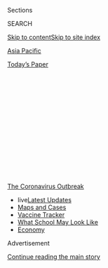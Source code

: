 <div id="app">

<div>

<div>

<div>

<div class="NYTAppHideMasthead css-1q2w90k e1suatyy0">

<div class="section css-ui9rw0 e1suatyy2">

<div class="css-eph4ug er09x8g0">

<div class="css-6n7j50">

</div>

<span class="css-1dv1kvn">Sections</span>

<div class="css-10488qs">

<span class="css-1dv1kvn">SEARCH</span>

</div>

[Skip to content](#site-content)[Skip to site index](#site-index)

</div>

<div id="masthead-section-label" class="css-1wr3we4 eaxe0e00">

[Asia
Pacific](https://www.nytimes3xbfgragh.onion/section/world/asia)

</div>

<div class="css-10698na e1huz5gh0">

</div>

</div>

<div id="masthead-bar-one" class="section hasLinks css-15hmgas e1csuq9d3">

<div class="css-uqyvli e1csuq9d0">

</div>

<div class="css-1uqjmks e1csuq9d1">

</div>

<div class="css-9e9ivx">

[](https://myaccount.nytimes3xbfgragh.onion/auth/login?response_type=cookie&client_id=vi)

</div>

<div class="css-1bvtpon e1csuq9d2">

[Today’s
Paper](https://www.nytimes3xbfgragh.onion/section/todayspaper)

</div>

</div>

</div>

</div>

<div data-aria-hidden="false">

<div id="site-content" data-role="main">

<div>

<div class="css-1aor85t" style="opacity:0.000000001;z-index:-1;visibility:hidden">

<div class="css-1hqnpie">

<div class="css-epjblv">

<span class="css-17xtcya">[Asia
Pacific](/section/world/asia)</span><span class="css-x15j1o">|</span><span class="css-fwqvlz">​In
South Korea Vote, ​Virus Delivers Landslide Win to Governing
Party</span>

</div>

<div class="css-k008qs">

<div class="css-1iwv8en">

<span class="css-18z7m18"></span>

<div>

</div>

</div>

<span class="css-1n6z4y">https://nyti.ms/2RGJd70</span>

<div class="css-1705lsu">

<div class="css-4xjgmj">

<div class="css-4skfbu" data-role="toolbar" data-aria-label="Social Media Share buttons, Save button, and Comments Panel with current comment count" data-testid="share-tools">

  - 
  - 
  - 
  - 
    
    <div class="css-6n7j50">
    
    </div>

  - 

</div>

</div>

</div>

</div>

</div>

</div>

<div id="NYT_TOP_BANNER_REGION" class="css-13pd83m">

<div>

<div id="styln-prism-menu-1592847958612" class="section interactive-content interactive-size-medium css-1edisqu">

<div class="css-17ih8de interactive-body">

<div id="scroll-container" class="css-1gj85ro">

[<span class="styln-title-wrap"><span class="css-1pje3qr">The
Coronavirus</span><span class="css-1pje3qr">
Outbreak</span></span>](https://www.nytimes3xbfgragh.onion/news-event/coronavirus?action=click&pgtype=Article&state=default&region=TOP_BANNER&context=storylines_menu)

  - <span class="css-kqxiym" data-emphasize="true">live</span>[Latest
    Updates](https://www.nytimes3xbfgragh.onion/2020/08/02/world/coronavirus-updates.html?action=click&pgtype=Article&state=default&region=TOP_BANNER&context=storylines_menu)
  - [Maps and
    Cases](https://www.nytimes3xbfgragh.onion/interactive/2020/us/coronavirus-us-cases.html?action=click&pgtype=Article&state=default&region=TOP_BANNER&context=storylines_menu)
  - [Vaccine
    Tracker](https://www.nytimes3xbfgragh.onion/interactive/2020/science/coronavirus-vaccine-tracker.html?action=click&pgtype=Article&state=default&region=TOP_BANNER&context=storylines_menu)
  - [What School May Look
    Like](https://www.nytimes3xbfgragh.onion/interactive/2020/07/29/us/schools-reopening-coronavirus.html?action=click&pgtype=Article&state=default&region=TOP_BANNER&context=storylines_menu)
  - [Economy](https://www.nytimes3xbfgragh.onion/live/2020/07/31/business/stock-market-today-coronavirus?action=click&pgtype=Article&state=default&region=TOP_BANNER&context=storylines_menu)

</div>

</div>

</div>

</div>

</div>

<div id="top-wrapper" class="css-1sy8kpn">

<div id="top-slug" class="css-l9onyx">

Advertisement

</div>

[Continue reading the main
story](#after-top)

<div class="ad top-wrapper" style="text-align:center;height:100%;display:block;min-height:250px">

<div id="top" class="place-ad" data-position="top" data-size-key="top">

</div>

</div>

<div id="after-top">

</div>

</div>

<div>

<div id="sponsor-wrapper" class="css-1hyfx7x">

<div id="sponsor-slug" class="css-19vbshk">

Supported by

</div>

[Continue reading the main
story](#after-sponsor)

<div id="sponsor" class="ad sponsor-wrapper" style="text-align:center;height:100%;display:block">

</div>

<div id="after-sponsor">

</div>

</div>

<div class="css-186x18t">

</div>

<div class="css-1vkm6nb ehdk2mb0">

# ​In South Korea Vote, ​Virus Delivers Landslide Win to Governing Party

</div>

President Moon Jae-in’s left-leaning alliance in South Korea won a
historic majority in Parliament thanks in part to the country’s largely
successful handling of the coronavirus.

<div class="css-79elbk" data-testid="photoviewer-wrapper">

<div class="css-z3e15g" data-testid="photoviewer-wrapper-hidden">

</div>

<div class="css-1a48zt4 ehw59r15" data-testid="photoviewer-children">

![<span class="css-16f3y1r e13ogyst0" data-aria-hidden="true">Democratic
Party members in South Korea watching exit polls in
Seoul.</span><span class="css-cnj6d5 e1z0qqy90" itemprop="copyrightHolder"><span class="css-1ly73wi e1tej78p0">Credit...</span><span><span>Chung
Sung-Jun/Getty
Images</span></span></span>](https://static01.graylady3jvrrxbe.onion/images/2020/05/15/world/15skorea-sub/merlin_171617895_58736423-2309-44ab-ba6b-12bb50e7fede-articleLarge.jpg?quality=75&auto=webp&disable=upscale)

</div>

</div>

<div class="css-18e8msd">

<div class="css-vp77d3 epjyd6m0">

<div class="css-hus3qt ey68jwv0" data-aria-hidden="true">

[![Choe
Sang-Hun](https://static01.graylady3jvrrxbe.onion/images/2018/07/18/multimedia/author-choe-sang-hun/author-choe-sang-hun-thumbLarge.png
"Choe Sang-Hun")](https://www.nytimes3xbfgragh.onion/by/choe-sang-hun)

</div>

<div class="css-1baulvz">

By [<span class="css-1baulvz last-byline" itemprop="name">Choe
Sang-Hun</span>](https://www.nytimes3xbfgragh.onion/by/choe-sang-hun)

</div>

</div>

  - 
    
    <div class="css-ld3wwf e16638kd2">
    
    April 15,
    2020
    
    </div>

  - 
    
    <div class="css-4xjgmj">
    
    <div class="css-d8bdto" data-role="toolbar" data-aria-label="Social Media Share buttons, Save button, and Comments Panel with current comment count" data-testid="share-tools">
    
      - 
      - 
      - 
      - 
        
        <div class="css-6n7j50">
        
        </div>
    
      - 
    
    </div>
    
    </div>

</div>

</div>

<div class="section meteredContent css-1r7ky0e" name="articleBody" itemprop="articleBody">

<div class="css-1fanzo5 StoryBodyCompanionColumn">

<div class="css-53u6y8">

SEOUL, South Korea — President Moon Jae-in’s governing party in South
Korea won a landslide in parliamentary elections on Wednesday, as he
leveraged his [surging
popularity](https://www.nytimes3xbfgragh.onion/2020/04/10/world/asia/coronavirus-south-korea-election.html)over
his country’s largely successful battle against the coronavirus to
increase his political sway.​

With more than 99 percent of the votes counted, Mr. Moon’s ​left-leaning
​Democratic Party had won 163 seats in the 300-member National Assembly,
according to the National Election Commission on Thursday morning. A
satellite party the Democrats created for Wednesday’s elections won 17
seats. Together, the two groups took three-fifths of all seats, giving
Mr. Moon the largest majority of seats in three decades.

The main conservative opposition United Future Party and its own
satellite Future Korea Party suffered a crushing defeat, winning ​103
seats​ between them​. ​The remaining seats were taken by independents
and candidates from smaller parties.

Pandemic or not, South Koreans proved eager to vote in the election,
widely seen as a midterm referendum on Mr. Moon​, elected to a five-year
term in 2017.​ The voter turnout was 66.2 percent, the highest for a
parliamentary election in 28 years.

</div>

</div>

<div class="css-1fanzo5 StoryBodyCompanionColumn">

<div class="css-53u6y8">

Wednesday’s election marked the first time in 16 years that left-leaning
parties ​have secured a parliamentary majority, as South Koreans
expressed their support for Mr. Moon’s government, which has [won
plaudits](https://www.nytimes3xbfgragh.onion/2020/03/23/world/asia/coronavirus-south-korea-flatten-curve.html)
for bringing the epidemic under control​. ​

Their victories could embolden Mr. Moon to reinvigorate [his stalled
diplomacy](https://www.nytimes3xbfgragh.onion/2019/02/28/world/asia/moon-jae-in-kim-jong.html)
with North Korea and ​press ahead with domestic priorities, like
[reform​ing state prosecutors’
offices,​​](https://www.nytimes3xbfgragh.onion/2019/10/12/world/asia/south-korea-protests.html)
​which have ​​long ​been ​accused of abusing their power.

</div>

</div>

<div class="css-79elbk" data-testid="photoviewer-wrapper">

<div class="css-z3e15g" data-testid="photoviewer-wrapper-hidden">

</div>

<div class="css-1a48zt4 ehw59r15" data-testid="photoviewer-children">

![<span class="css-16f3y1r e13ogyst0" data-aria-hidden="true">President
Moon Jae-in voting early in Seoul on
Friday.</span><span class="css-cnj6d5 e1z0qqy90" itemprop="copyrightHolder"><span class="css-1ly73wi e1tej78p0">Credit...</span><span>Lee
Jin-Wook/Yonhap, via Associated
Press</span></span>](https://static01.graylady3jvrrxbe.onion/images/2020/04/10/world/15skorea5/merlin_171459450_64390522-3e80-401c-95cb-dbe98cbe0362-articleLarge.jpg?quality=75&auto=webp&disable=upscale)

</div>

</div>

<div class="css-1fanzo5 StoryBodyCompanionColumn">

<div class="css-53u6y8">

In South Korea, elections typically have been decided by regional
loyalties​, ideological differences over North Korea or issues like the
economy and corruption.

But this time, “how the government has responded to the coronavirus was
the most decisive factor in the president’s approval ratings and in the
parliamentary ​election,” said Park Si-young, head of WinG Korea, a
Seoul-based political survey company.

</div>

</div>

<div class="css-1fanzo5 StoryBodyCompanionColumn">

<div class="css-53u6y8">

The prospects for Mr. Moon’s party did not look good​ until less than
two months ago​. He and his party’s approval ratings had been slumping​
over a decaying job market, [stalled diplomatic
efforts](https://www.nytimes3xbfgragh.onion/2019/02/28/world/asia/moon-jae-in-kim-jong.html)
with North Korea and
[scandals](https://www.nytimes3xbfgragh.onion/2019/10/21/world/asia/south-korea-cho-kuk-gold-spoon-elite.html)
involving Mr. Moon’s closest allies.​ ​The coronavirus ​had initially
appeared to work against Mr. Moon and his party​​, as they were
[criticized for
underestimating](https://www.nytimes3xbfgragh.onion/2020/02/27/world/asia/coronavirus-south-korea.html)
the
threat.

<div id="NYT_MAIN_CONTENT_1_REGION" class="css-9tf9ac">

<div>

<div id="styln-covid-updates-world" class="section interactive-content interactive-size-medium css-1ftcdic">

<div class="css-17ih8de interactive-body">

<div id="styln-briefing-block" data-asset-id="QXJ0aWNsZTpueXQ6Ly9hcnRpY2xlLzhiMjRmNTQ0LWVhMmUtNTlmNC1hMDZiLTM0YWI3YTlmN2E4YQ==">

<div class="briefing-block-header-section">

# [Latest Updates: Global Coronavirus Outbreak](https://www.nytimes3xbfgragh.onion/2020/08/01/world/coronavirus-covid-19.html?action=click&pgtype=Article&state=default&region=MAIN_CONTENT_1&context=storylines_live_updates)

<div class="briefing-block-ts">

Updated 2020-08-02T17:52:35.962Z

</div>

</div>

  - [The U.S. reels as July cases more than double the total of any
    other
    month.](https://www.nytimes3xbfgragh.onion/2020/08/01/world/coronavirus-covid-19.html?action=click&pgtype=Article&state=default&region=MAIN_CONTENT_1&context=storylines_live_updates#link-34047410)
  - [Top U.S. officials work to break an impasse over the federal
    jobless
    benefit.](https://www.nytimes3xbfgragh.onion/2020/08/01/world/coronavirus-covid-19.html?action=click&pgtype=Article&state=default&region=MAIN_CONTENT_1&context=storylines_live_updates#link-780ec966)
  - [Its outbreak untamed, Melbourne goes into even greater
    lockdown.](https://www.nytimes3xbfgragh.onion/2020/08/01/world/coronavirus-covid-19.html?action=click&pgtype=Article&state=default&region=MAIN_CONTENT_1&context=storylines_live_updates#link-2bc8948)

<div class="briefing-block-footer">

<div class="briefing-block-footer-meta">

[See more
updates](https://www.nytimes3xbfgragh.onion/2020/08/01/world/coronavirus-covid-19.html?action=click&pgtype=Article&state=default&region=MAIN_CONTENT_1&context=storylines_live_updates)

</div>

<div class="briefing-block-briefinglinks">

<span>More live coverage:</span>
[Markets](https://www.nytimes3xbfgragh.onion/live/2020/07/31/business/stock-market-today-coronavirus?action=click&pgtype=Article&state=default&region=MAIN_CONTENT_1&context=storylines_live_updates)

</div>

</div>

</div>

</div>

</div>

</div>

</div>

But their political fortune shifted once Mr. Moon’s government ​began
​testing large numbers of people in February to screen out patients
for isolation and treatment. ​South Korea, once home to the world’s
second-largest outbreak, with as many as 813 new cases a day, has
reported fewer than 40 new ​patients a day in the past week​.

As President Trump​ and other foreign leaders called Mr. Moon, asking
South Korea for supplies of test kits or advice in handling the
outbreak, his popularity rebounded​ at just the right time.

During the campaign​, Mr. Moon’s conservative rivals accused him of
coddling the nuclear-armed North Korea and undermining the alliance with
Washington by taking Seoul too close to Beijing, criticisms which Mr.
Moon ​strongly rejected.

With their victories on Wednesday, South Korea’s liberals​ achieved more
political​ clout than they have ever held.​

Their ascent began when former President Park Geun-hye, a conservative,
was
[impeached](https://www.nytimes3xbfgragh.onion/2016/12/09/world/asia/south-korea-president-park-geun-hye-impeached.html)
and
then[ousted](https://www.nytimes3xbfgragh.onion/2017/03/09/world/asia/park-geun-hye-impeached-south-korea.html?action=click&contentCollection=Asia%20Pacific&module=RelatedCoverage&region=EndOfArticle&pgtype=article)
on [corruption
charges](https://www.nytimes3xbfgragh.onion/2018/04/06/world/asia/park-geun-hye-south-korea.html)
in 2017. Mr. Moon won the presidency in an election that same year,
becoming the first left-leaning president in nearly a decade. In 2018,
his party won all but three of the 17 contests for big-city mayors and
provincial governors.

“By taking over the Parliament as well, the progressives complete
replacing the conservatives as the mainstream political force​ in South
Korea​,” said Park Sung-min, head of Min Consulting, a political polling
company in Seoul.​

</div>

</div>

<div class="css-1fanzo5 StoryBodyCompanionColumn">

<div class="css-53u6y8">

Anti-North Korea conservatives had dominated politics, the news media
and other elite groups in South Korea during the decades following the
1950-53 Korean War. It was not until 1998 that South Korea elected its
first left-leaning president, the Nobel Peace Prize laureate [Kim
Dae-jung](https://www.nytimes3xbfgragh.onion/2009/08/19/world/asia/19kim.html).
Mr. Kim was succeeded by another liberal, [Roh
Moo-hyun](https://www.nytimes3xbfgragh.onion/2009/05/23/world/asia/23korea.html),
president from 2003 to
2008.​

</div>

</div>

<div class="css-79elbk" data-testid="photoviewer-wrapper">

<div class="css-z3e15g" data-testid="photoviewer-wrapper-hidden">

</div>

<div class="css-1a48zt4 ehw59r15" data-testid="photoviewer-children">

<div class="css-1xdhyk6 erfvjey0">

<span class="css-1ly73wi e1tej78p0">Image</span>

<div class="css-zjzyr8">

<div data-testid="lazyimage-container" style="height:257.77777777777777px">

</div>

</div>

</div>

<span class="css-16f3y1r e13ogyst0" data-aria-hidden="true">Counting
ballots in Seoul on
Wednesday.</span><span class="css-cnj6d5 e1z0qqy90" itemprop="copyrightHolder"><span class="css-1ly73wi e1tej78p0">Credit...</span><span>Ahn
Young-Joon/Associated Press</span></span>

</div>

</div>

<div class="css-1fanzo5 StoryBodyCompanionColumn">

<div class="css-53u6y8">

But neither Mr. Kim nor Mr. Roh could obtain the type of parliamentary
majority that Mr. Moon just
earned.

<div id="NYT_MAIN_CONTENT_3_REGION" class="css-9tf9ac">

<div>

<div id="styln-prism-freeform-1594220623585" class="section interactive-content interactive-size-medium css-1ftcdic">

<div class="css-17ih8de interactive-body">

<div id="prism-freeform-block-62021" class="css-19mumt8" data-role="complementary" data-storyline="The Coronavirus Outbreak" data-truncated="true" tabindex="0">

<div class="css-a8d9oz">

<div class="css-eb027h">

[](https://www.nytimes3xbfgragh.onion/news-event/coronavirus?action=click&pgtype=Article&state=default&region=MAIN_CONTENT_3&context=storylines_faq)

### The Coronavirus Outbreak ›

#### Frequently Asked Questions

Updated July 27, 2020

  - #### Should I refinance my mortgage?
    
      - [It could be a good
        idea,](https://www.nytimes3xbfgragh.onion/article/coronavirus-money-unemployment.html?action=click&pgtype=Article&state=default&region=MAIN_CONTENT_3&context=storylines_faq)
        because mortgage rates have [never been
        lower.](https://www.nytimes3xbfgragh.onion/2020/07/16/business/mortgage-rates-below-3-percent.html?action=click&pgtype=Article&state=default&region=MAIN_CONTENT_3&context=storylines_faq)
        Refinancing requests have pushed mortgage applications to some
        of the highest levels since 2008, so be prepared to get in line.
        But defaults are also up, so if you’re thinking about buying a
        home, be aware that some lenders have tightened their standards.

  - #### What is school going to look like in September?
    
      - It is unlikely that many schools will return to a normal
        schedule this fall, requiring the grind of [online
        learning](https://www.nytimes3xbfgragh.onion/2020/06/05/us/coronavirus-education-lost-learning.html?action=click&pgtype=Article&state=default&region=MAIN_CONTENT_3&context=storylines_faq),
        [makeshift child
        care](https://www.nytimes3xbfgragh.onion/2020/05/29/us/coronavirus-child-care-centers.html?action=click&pgtype=Article&state=default&region=MAIN_CONTENT_3&context=storylines_faq)
        and [stunted
        workdays](https://www.nytimes3xbfgragh.onion/2020/06/03/business/economy/coronavirus-working-women.html?action=click&pgtype=Article&state=default&region=MAIN_CONTENT_3&context=storylines_faq)
        to continue. California’s two largest public school districts —
        Los Angeles and San Diego — said on July 13, that [instruction
        will be remote-only in the
        fall](https://www.nytimes3xbfgragh.onion/2020/07/13/us/lausd-san-diego-school-reopening.html?action=click&pgtype=Article&state=default&region=MAIN_CONTENT_3&context=storylines_faq),
        citing concerns that surging coronavirus infections in their
        areas pose too dire a risk for students and teachers. Together,
        the two districts enroll some 825,000 students. They are the
        largest in the country so far to abandon plans for even a
        partial physical return to classrooms when they reopen in
        August. For other districts, the solution won’t be an
        all-or-nothing approach. [Many
        systems](https://bioethics.jhu.edu/research-and-outreach/projects/eschool-initiative/school-policy-tracker/),
        including the nation’s largest, New York City, are devising
        [hybrid
        plans](https://www.nytimes3xbfgragh.onion/2020/06/26/us/coronavirus-schools-reopen-fall.html?action=click&pgtype=Article&state=default&region=MAIN_CONTENT_3&context=storylines_faq)
        that involve spending some days in classrooms and other days
        online. There’s no national policy on this yet, so check with
        your municipal school system regularly to see what is happening
        in your community.

  - #### Is the coronavirus airborne?
    
      - The coronavirus [can stay aloft for hours in tiny droplets in
        stagnant
        air](https://www.nytimes3xbfgragh.onion/2020/07/04/health/239-experts-with-one-big-claim-the-coronavirus-is-airborne.html?action=click&pgtype=Article&state=default&region=MAIN_CONTENT_3&context=storylines_faq),
        infecting people as they inhale, mounting scientific evidence
        suggests. This risk is highest in crowded indoor spaces with
        poor ventilation, and may help explain super-spreading events
        reported in meatpacking plants, churches and restaurants. [It’s
        unclear how often the virus is
        spread](https://www.nytimes3xbfgragh.onion/2020/07/06/health/coronavirus-airborne-aerosols.html?action=click&pgtype=Article&state=default&region=MAIN_CONTENT_3&context=storylines_faq)
        via these tiny droplets, or aerosols, compared with larger
        droplets that are expelled when a sick person coughs or sneezes,
        or transmitted through contact with contaminated surfaces, said
        Linsey Marr, an aerosol expert at Virginia Tech. Aerosols are
        released even when a person without symptoms exhales, talks or
        sings, according to Dr. Marr and more than 200 other experts,
        who [have outlined the evidence in an open letter to the World
        Health
        Organization](https://academic.oup.com/cid/article/doi/10.1093/cid/ciaa939/5867798).

  - #### What are the symptoms of coronavirus?
    
      - Common symptoms [include fever, a dry cough, fatigue and
        difficulty breathing or shortness of
        breath.](https://www.nytimes3xbfgragh.onion/article/symptoms-coronavirus.html?action=click&pgtype=Article&state=default&region=MAIN_CONTENT_3&context=storylines_faq)
        Some of these symptoms overlap with those of the flu, making
        detection difficult, but runny noses and stuffy sinuses are less
        common. [The C.D.C. has
        also](https://www.nytimes3xbfgragh.onion/2020/04/27/health/coronavirus-symptoms-cdc.html?action=click&pgtype=Article&state=default&region=MAIN_CONTENT_3&context=storylines_faq)
        added chills, muscle pain, sore throat, headache and a new loss
        of the sense of taste or smell as symptoms to look out for. Most
        people fall ill five to seven days after exposure, but symptoms
        may appear in as few as two days or as many as 14 days.

  - #### Does asymptomatic transmission of Covid-19 happen?
    
      - So far, the evidence seems to show it does. A widely cited
        [paper](https://www.nature.com/articles/s41591-020-0869-5)
        published in April suggests that people are most infectious
        about two days before the onset of coronavirus symptoms and
        estimated that 44 percent of new infections were a result of
        transmission from people who were not yet showing symptoms.
        Recently, a top expert at the World Health Organization stated
        that transmission of the coronavirus by people who did not have
        symptoms was “very rare,” [but she later walked back that
        statement.](https://www.nytimes3xbfgragh.onion/2020/06/09/world/coronavirus-updates.html?action=click&pgtype=Article&state=default&region=MAIN_CONTENT_3&context=storylines_faq#link-1f302e21)

<div id="styln-survey-component-62021" class="styln-survey-component" data-surveyname="faq" data-surveystoryline="coronavirus">

</div>

</div>

<div class="css-6mllg9">

</div>

<div class="css-pmm6ed">

<span class="css-5gimkt"></span>

</div>

</div>

</div>

</div>

</div>

</div>

</div>

Older South Koreans have tended to vote conservative, criticizing
anything less than​ unequivocal support for the alliance with Washington
​as “pro-North Korean.​”​

But postwar generations of South Koreans have more readily seen a need
for diplomacy with North Korea and have voiced skepticism over the
[power of
chaebol](https://www.nytimes3xbfgragh.onion/2017/01/02/world/asia/south-korea-park-geun-hye-samsung.html)
— family-controlled business conglomerates like Samsung — that have
dominated the economy​ with the help of close, and often corrupt,
political ties​.​

Surprise winners included [Thae
Yong-ho,](https://www.nytimes3xbfgragh.onion/2020/02/19/world/asia/north-korean-defector-parliament.html)
the first defector from North Korea to win an election in the South. Mr.
Thae, a former North Korean diplomat in London who defected in 2016, won
the contest in a Seoul district as a candidate for the conservative
United
Future.

</div>

</div>

<div class="css-79elbk" data-testid="photoviewer-wrapper">

<div class="css-z3e15g" data-testid="photoviewer-wrapper-hidden">

</div>

<div class="css-1a48zt4 ehw59r15" data-testid="photoviewer-children">

<div class="css-1xdhyk6 erfvjey0">

<span class="css-1ly73wi e1tej78p0">Image</span>

<div class="css-zjzyr8">

<div data-testid="lazyimage-container" style="height:257.77777777777777px">

</div>

</div>

</div>

<span class="css-16f3y1r e13ogyst0" data-aria-hidden="true">Thae
Yong-ho, the first defector from North Korea to win an election in the
South, giving a speech on
Thursday.</span><span class="css-cnj6d5 e1z0qqy90" itemprop="copyrightHolder"><span class="css-1ly73wi e1tej78p0">Credit...</span><span>Ed
Jones/Agence France-Presse — Getty Images</span></span>

</div>

</div>

<div class="css-1fanzo5 StoryBodyCompanionColumn">

<div class="css-53u6y8">

The polling in South Korea was one of the first national elections
taking place amid the coronavirus pandemic, and the country took
significant safety precautions to try to ensure that infections did not
spread.

</div>

</div>

<div class="css-1fanzo5 StoryBodyCompanionColumn">

<div class="css-53u6y8">

All voters were required to wear masks ​and line up at three-foot
intervals​. Officials screened out ​those with high temperatures so that
they could vote ​separately. Voters were also required to rub their
hands with sanitizer and put on disposable plastic gloves handed out by
officials before ​entering ​voting​ booths​​.​

More​ than 13,000 ​South Koreans who were in a mandatory two-week
quarantine but still wanted to cast ballots were escorted by officials
to vote after​ the polling stations closed to the general public at 6
p.m. Hospitalized patients of the virus were given the choice to vote by
mail. Hundreds of patients with mild symptoms were allowed to vote in
advance.

The outbreak also changed the campaign scenes: ​Candidates replaced
handshakes with elbow and fist bumps.​ Instead of loud singing and
dancing, ​their ​​volunteer helpers handed​ out name cards and fliers.

​The election in South Korea “tells other world leaders that how they
respond to their own crisis could make or break their political
fortunes,” said Duyeon Kim, a senior adviser on Northeast Asia and
nuclear policy at the International Crisis Group. “Because the pandemic
is at the top of everyone’s mind.”

</div>

</div>

<div>

</div>

</div>

<div>

</div>

<div>

</div>

<div>

</div>

<div>

<div id="bottom-wrapper" class="css-1ede5it">

<div id="bottom-slug" class="css-l9onyx">

Advertisement

</div>

[Continue reading the main
story](#after-bottom)

<div id="bottom" class="ad bottom-wrapper" style="text-align:center;height:100%;display:block;min-height:90px">

</div>

<div id="after-bottom">

</div>

</div>

</div>

</div>

</div>

## Site Index

<div>

</div>

## Site Information Navigation

  - [© <span>2020</span> <span>The New York Times
    Company</span>](https://help.nytimes3xbfgragh.onion/hc/en-us/articles/115014792127-Copyright-notice)

<!-- end list -->

  - [NYTCo](https://www.nytco.com/)
  - [Contact
    Us](https://help.nytimes3xbfgragh.onion/hc/en-us/articles/115015385887-Contact-Us)
  - [Work with us](https://www.nytco.com/careers/)
  - [Advertise](https://nytmediakit.com/)
  - [T Brand Studio](http://www.tbrandstudio.com/)
  - [Your Ad
    Choices](https://www.nytimes3xbfgragh.onion/privacy/cookie-policy#how-do-i-manage-trackers)
  - [Privacy](https://www.nytimes3xbfgragh.onion/privacy)
  - [Terms of
    Service](https://help.nytimes3xbfgragh.onion/hc/en-us/articles/115014893428-Terms-of-service)
  - [Terms of
    Sale](https://help.nytimes3xbfgragh.onion/hc/en-us/articles/115014893968-Terms-of-sale)
  - [Site
    Map](https://spiderbites.nytimes3xbfgragh.onion)
  - [Help](https://help.nytimes3xbfgragh.onion/hc/en-us)
  - [Subscriptions](https://www.nytimes3xbfgragh.onion/subscription?campaignId=37WXW)

</div>

</div>

</div>

</div>
